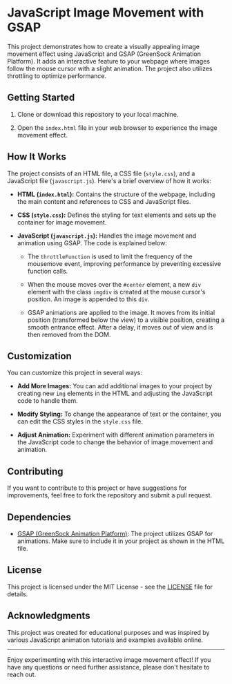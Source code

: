 # JavaScript Image Movement with GSAP

This project demonstrates how to create a visually appealing image movement effect using JavaScript and GSAP (GreenSock Animation Platform). It adds an interactive feature to your webpage where images follow the mouse cursor with a slight animation. The project also utilizes throttling to optimize performance.

## Getting Started

1. Clone or download this repository to your local machine.

2. Open the `index.html` file in your web browser to experience the image movement effect.

## How It Works

The project consists of an HTML file, a CSS file (`style.css`), and a JavaScript file (`javascript.js`). Here's a brief overview of how it works:

- **HTML (`index.html`):** Contains the structure of the webpage, including the main content and references to CSS and JavaScript files.

- **CSS (`style.css`):** Defines the styling for text elements and sets up the container for image movement.

- **JavaScript (`javascript.js`):** Handles the image movement and animation using GSAP. The code is explained below:

   - The `throttleFunction` is used to limit the frequency of the mousemove event, improving performance by preventing excessive function calls.

   - When the mouse moves over the `#center` element, a new `div` element with the class `imgdiv` is created at the mouse cursor's position. An image is appended to this `div`.

   - GSAP animations are applied to the image. It moves from its initial position (transformed below the view) to a visible position, creating a smooth entrance effect. After a delay, it moves out of view and is then removed from the DOM.

## Customization

You can customize this project in several ways:

- **Add More Images:** You can add additional images to your project by creating new `img` elements in the HTML and adjusting the JavaScript code to handle them.

- **Modify Styling:** To change the appearance of text or the container, you can edit the CSS styles in the `style.css` file.

- **Adjust Animation:** Experiment with different animation parameters in the JavaScript code to change the behavior of image movement and animation.

## Contributing

If you want to contribute to this project or have suggestions for improvements, feel free to fork the repository and submit a pull request.

## Dependencies

- [GSAP (GreenSock Animation Platform)](https://greensock.com/gsap/): The project utilizes GSAP for animations. Make sure to include it in your project as shown in the HTML file.

## License

This project is licensed under the MIT License - see the [LICENSE](LICENSE) file for details.

## Acknowledgments

This project was created for educational purposes and was inspired by various JavaScript animation tutorials and examples available online.

---

Enjoy experimenting with this interactive image movement effect! If you have any questions or need further assistance, please don't hesitate to reach out.
